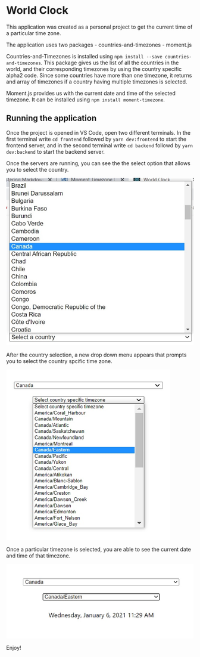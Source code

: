 # World Clock

This application was created as a personal project to get the current time of a particular time zone.

The application uses two packages
    - countries-and-timezones
    - moment.js

Countries-and-Timezones is installed using ```npm install --save countries-and-timezones```. This package gives us the list of all the countries in the world, and their corresponding timezones by using the country specific alpha2 code. Since some countries have more than one timezone, it returns and array of timezones if a country having multiple timezones is selected.

Moment.js provides us with the current date and time of the selected timezone. It can be installed using ```npm install moment-timezone```.

## Running the application

Once the project is opened in VS Code, open two different terminals. In the first terminal write ```cd frontend``` followed by ```yarn dev:frontend``` to start the frontend server, and in the second terminal write ```cd backend``` followd by ```yarn dev:backend``` to start the backend server.

Once the servers are running, you can see the the select option that allows you to select the country.

<img src="pics/country-selection.jpg">

After the country selection, a new drop down menu appears that prompts you to select the country spcific time zone. 

<img src="pics/timezone.jpg">

Once a particular timezone is selected, you are able to see the current date and time of that timezone.

<img src="pics/final.jpg">

Enjoy!
